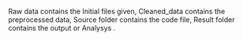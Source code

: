 Raw data contains the Initial files given, 
Cleaned_data contains the preprocessed data, 
Source folder contains the code file, 
Result folder contains the output or Analysys .

